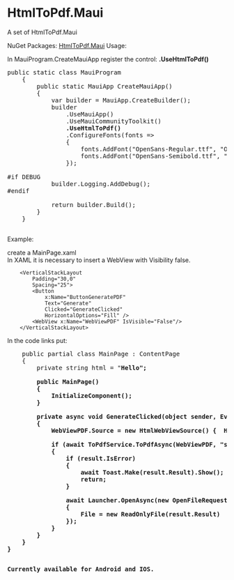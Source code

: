 # HtmlToPdf.Maui



A set of HtmlToPdf.Maui

NuGet Packages:
[HtmlToPdf.Maui](https://www.nuget.org/packages/HtmlToPdf.Maui)
Usage:

In MauiProgram.CreateMauiApp register the control:  <b>.UseHtmlToPdf()</b>

<pre>
public static class MauiProgram
    {
        public static MauiApp CreateMauiApp()
        {
            var builder = MauiApp.CreateBuilder();
            builder
                .UseMauiApp<App>()
                .UseMauiCommunityToolkit()
                <b>.UseHtmlToPdf()</b>
                .ConfigureFonts(fonts =>
                {
                    fonts.AddFont("OpenSans-Regular.ttf", "OpenSansRegular");
                    fonts.AddFont("OpenSans-Semibold.ttf", "OpenSansSemibold");
                });

#if DEBUG
    		builder.Logging.AddDebug();
#endif

            return builder.Build();
        }
    }
          </pre>

Example:<br/>

create a MainPage.xaml<br/>
In XAML it is necessary to insert a WebView with Visibility false.

        <VerticalStackLayout
            Padding="30,0"
            Spacing="25">
            <Button
                x:Name="ButtonGeneratePDF"
                Text="Generate" 
                Clicked="GenerateClicked"
                HorizontalOptions="Fill" />
            <WebView x:Name="WebViewPDF" IsVisible="False"/>
        </VerticalStackLayout>


In the code links put:
<pre>
    public partial class MainPage : ContentPage
    {
        private string html = "<b>Hello</a>";

        public MainPage()
        {
            InitializeComponent();
        }

        private async void GenerateClicked(object sender, EventArgs e)
        {
            WebViewPDF.Source = new HtmlWebViewSource() {  Html = html  };

            if (await ToPdfService.ToPdfAsync(WebViewPDF, "sampleNamePdf") is ToFileResult result)
            {
                if (result.IsError)
                {
                    await Toast.Make(result.Result).Show();
                    return;
                }

                await Launcher.OpenAsync(new OpenFileRequest
                {
                    File = new ReadOnlyFile(result.Result)
                });
            }
        }
    }
}
<pre/>

Currently available for Android and IOS.
